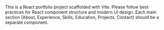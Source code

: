 <!-- Use this file to provide workspace-specific custom instructions to Copilot. For more details, visit https://code.visualstudio.com/docs/copilot/copilot-customization#_use-a-githubcopilotinstructionsmd-file -->

This is a React portfolio project scaffolded with Vite. Please follow best practices for React component structure and modern UI design. Each main section (About, Experience, Skills, Education, Projects, Contact) should be a separate component.
